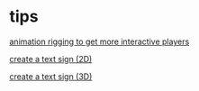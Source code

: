# tips

[animation rigging to get more interactive players](https://www.youtube.com/watch?v=T7AdzwW7n2I)

[create a text sign (2D)](https://www.youtube.com/watch?v=ZVh4nH8Mayg)

[create a text sign (3D)](https://www.youtube.com/watch?v=GuWEXBeHEy8)
